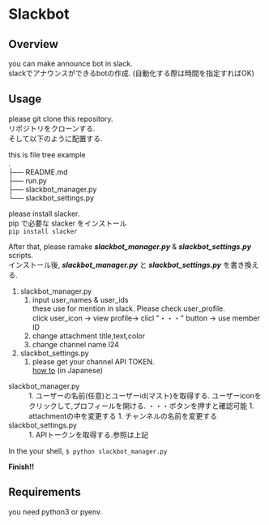 # Slackbot   
## Overview  
you can make announce bot in slack.  
slackでアナウンスができるbotの作成. (自動化する際は時間を指定すればOK)  

## Usage  
please git clone this repository.  
リポジトリをクローンする.  
そして以下のように配置する.  

this is file tree example  
.  
├── README.md  
├── run.py  
├── slackbot_manager.py  
└── slackbot_settings.py  

please install slacker.  
pip で必要な slacker をインストール  
`pip install slacker`  

After that, please ramake ***slackbot_manager.py*** & ***slackbot_settings.py*** scripts.  
インストール後, ***slackbot_manager.py*** と ***slackbot_settings.py*** を書き換える.  



1. slackbot_manager.py
    1. input user_names & user_ids  
      these use for mention in slack. Please check user_profile.  
      click user_icon -> view profile-> clicl "・・・" button -> use member ID  
    1. change attachment title,text,color
    1. change channel name  l24
1. slackbot_settings.py
    1. please get your channel API TOKEN.  
    [how to](https://qiita.com/ykhirao/items/0d6b9f4a0cc626884dbb ) (in Japanese)

<dl>
  <dt>slackbot_manager.py</dt>
  <dd>
  1. ユーザーの名前(任意)とユーザーid(マスト)を取得する.
  ユーザーiconをクリックして,プロフィールを開ける. ・・・ボタンを押すと確認可能
  1. attachmentの中を変更する
  1. チャンネルの名前を変更する
  </dd>
  <dt>slackbot_settings.py</dt>
  <dd>
  1. APIトークンを取得する.参照は上記
  </dd>
</dl>

In the your shell,
`$ python slackbot_manager.py`

**Finish!!**

## Requirements  
you need python3 or pyenv.
